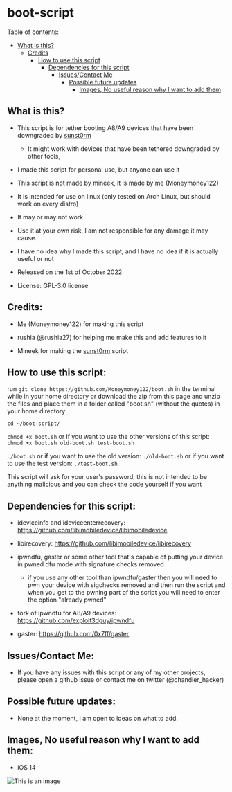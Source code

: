 # boot-script

Table of contents:

 - [What is this?](https://github.com/Moneymoney122/boot-script#what-is-this) 
   - [Credits](https://github.com/Moneymoney122/boot-script#credits)
     - [How to use this script](https://github.com/Moneymoney122/boot-script#how-to-use-this-script)
       - [Dependencies for this script](https://github.com/Moneymoney122/boot-script#dependencies-for-this-script)
         - [Issues/Contact Me](https://github.com/Moneymoney122/boot-script#issuescontact-me)
           - [Possible future updates](https://github.com/Moneymoney122/boot-scriptr#possible-future-updates)
             - [Images, No useful reason why I want to add them](https://github.com/Moneymoney122/boot-script#images-no-useful-reason-why-i-want-to-add-them)
              
## What is this?

- This script is for tether booting A8/A9 devices that have been downgraded by [sunst0rm](https://github.com/mineek/sunst0rm)
  - It might work with devices that have been tethered downgraded by other tools,
  
- I made this script for personal use, but anyone can use it

- This script is not made by mineek, it is made by me (Moneymoney122)

- It is intended for use on linux (only tested on Arch Linux, but should work on every distro)

- It may or may not work

- Use it at your own risk, I am not responsible for any damage it may cause.

- I have no idea why I made this script, and I have no idea if it is actually useful or not

- Released on the 1st of October 2022

- License: GPL-3.0 license

## Credits:

- Me (Moneymoney122) for making this script

- rushia (@rushia27) for helping me make this and add features to it

- Mineek for making the [sunst0rm](https://github.com/mineek/sunst0rm) script

## How to use this script:

 run `git clone https://github.com/Moneymoney122/boot.sh` in the terminal while in your home directory or download the zip from this page and unzip the files and place them in a folder called "boot.sh" (without the quotes) in your home directory

`cd ~/boot-script/`

`chmod +x boot.sh` or if you want to use the other versions of this script: `chmod +x boot.sh old-boot.sh test-boot.sh`

`./boot.sh` or if you want to use the old version: `./old-boot.sh` or if you want to use the test version: `./test-boot.sh`

This script will ask for your user's password, this is not intended to be anything malicious and you can check the code yourself if you want

## Dependencies for this script: 

- ideviceinfo and ideviceenterrecovery: https://github.com/libimobiledevice/libimobiledevice

- libirecovery: https://github.com/libimobiledevice/libirecovery

- ipwndfu, gaster or some other tool that's capable of putting your device in pwned dfu mode with signature checks removed

   - if you use any other tool than ipwndfu/gaster then you will need to pwn your device with sigchecks removed and then run the script and when you get to the pwning part of the script you will need to enter the option "already pwned" 

- fork of ipwndfu for A8/A9 devices: https://github.com/exploit3dguy/ipwndfu

- gaster: https://github.com/0x7ff/gaster

## Issues/Contact Me:

- If you have any issues with this script or any of my other projects, please open a github issue or contact me on twitter (@chandler_hacker)

## Possible future updates:

- None at the moment, I am open to ideas on what to add.

## Images, No useful reason why I want to add them:

- iOS 14

![This is an image](https://images.idgesg.net/images/article/2020/06/ios14-logo-100849580-large.3x2.jpg)

